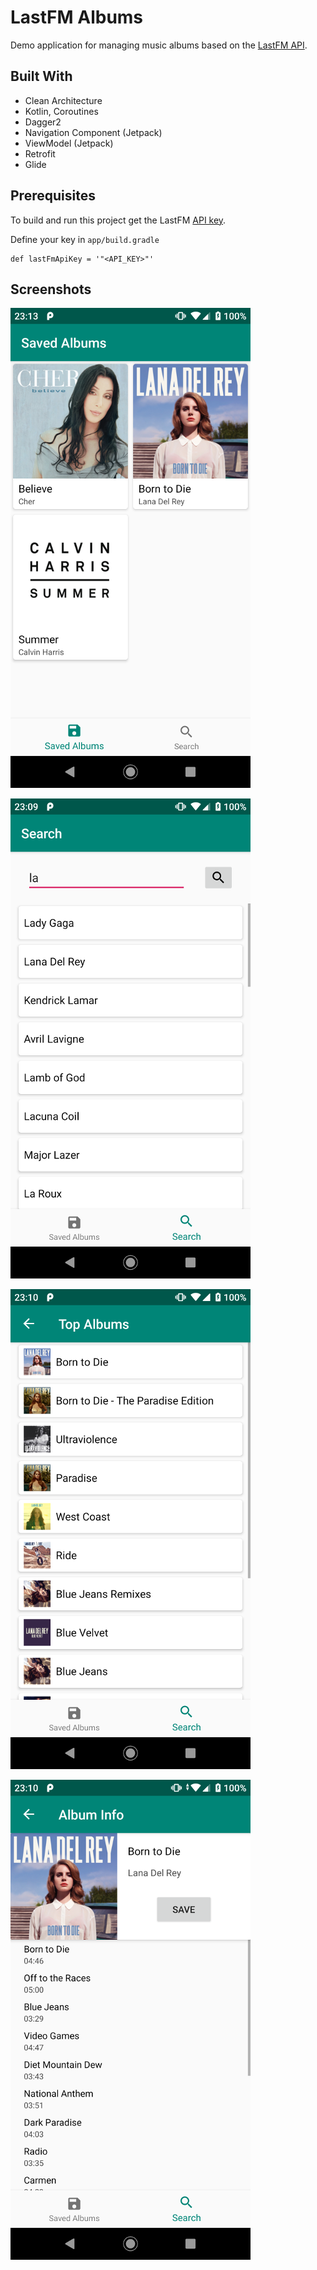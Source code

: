 # LastFM Albums

Demo application for managing music albums based on the [LastFM API](https://www.last.fm/api/).

## Built With

* Clean Architecture
* Kotlin, Coroutines
* Dagger2
* Navigation Component (Jetpack)
* ViewModel (Jetpack)
* Retrofit
* Glide

## Prerequisites

To build and run this project get the LastFM [API key](https://www.last.fm/api/authentication).

Define your key in ``app/build.gradle``
```
def lastFmApiKey = '"<API_KEY>"'
```


## Screenshots
![Screenshot1](./readme/screenshot1.png "Screenshot1")

![Screenshot2](./readme/screenshot2.png "Screenshot2")

![Screenshot3](./readme/screenshot3.png "Screenshot3")

![Screenshot4](./readme/screenshot4.png "Screenshot4")
